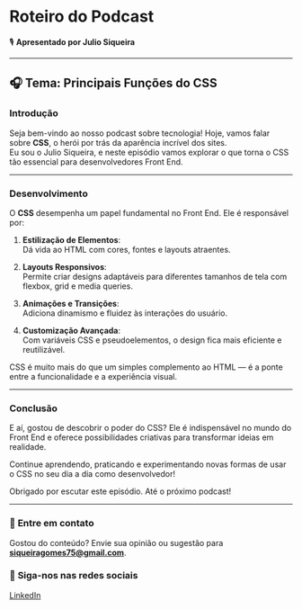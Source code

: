 # Roteiro do Podcast  
🎙 **Apresentado por Julio Siqueira**  

---

## 🎧 Tema: Principais Funções do CSS  

### Introdução  
Seja bem-vindo ao nosso podcast sobre tecnologia! Hoje, vamos falar sobre **CSS**, o herói por trás da aparência incrível dos sites.  
Eu sou o Julio Siqueira, e neste episódio vamos explorar o que torna o CSS tão essencial para desenvolvedores Front End.  

---

### Desenvolvimento  
O **CSS** desempenha um papel fundamental no Front End. Ele é responsável por:  

1. **Estilização de Elementos**:  
   Dá vida ao HTML com cores, fontes e layouts atraentes.  

2. **Layouts Responsivos**:  
   Permite criar designs adaptáveis para diferentes tamanhos de tela com flexbox, grid e media queries.  

3. **Animações e Transições**:  
   Adiciona dinamismo e fluidez às interações do usuário.  

4. **Customização Avançada**:  
   Com variáveis CSS e pseudoelementos, o design fica mais eficiente e reutilizável.  

CSS é muito mais do que um simples complemento ao HTML — é a ponte entre a funcionalidade e a experiência visual.  

---

### Conclusão  
E aí, gostou de descobrir o poder do CSS? Ele é indispensável no mundo do Front End e oferece possibilidades criativas para transformar ideias em realidade.  

Continue aprendendo, praticando e experimentando novas formas de usar o CSS no seu dia a dia como desenvolvedor!  

Obrigado por escutar este episódio. Até o próximo podcast!  

---

### 📩 **Entre em contato**  
Gostou do conteúdo? Envie sua opinião ou sugestão para **siqueiragomes75@gmail.com**.  

### 📌 **Siga-nos nas redes sociais**  
[LinkedIn](https://linkedin.com/juliosiqueira) 
